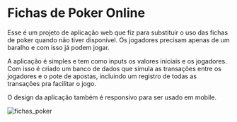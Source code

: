 # Fichas de Poker Online
Esse é um projeto de aplicação web que fiz para substituir o uso das fichas de poker quando não tiver disponível. Os jogadores precisam apenas de um baralho e com isso já podem jogar.

A aplicação é simples e tem como inputs os valores iniciais e os jogadores. Com isso é criado um banco de dados que simula as transações entre os jogadores e o pote de apostas, incluindo um registro de todas as transações pra facilitar o jogo.

O design da aplicação também é responsivo para ser usado em mobile.

<img src="/thallescunhadeoliveira/Fichas-de-Poker-Online/blob/main/tela_inicial.JPG?raw=true" alt="fichas_poker" >
